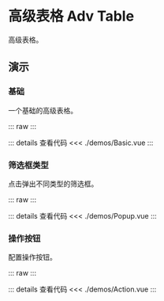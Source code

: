 # 高级表格 Adv Table

高级表格。

## 演示

### 基础

一个基础的高级表格。

::: raw
<AdvTableBasic />
:::

::: details 查看代码
<<< ./demos/Basic.vue
:::

### 筛选框类型

点击弹出不同类型的筛选框。

::: raw
<AdvTablePopup />
:::

::: details 查看代码
<<< ./demos/Popup.vue
:::

### 操作按钮

配置操作按钮。

::: raw
<AdvTableAction />
:::

::: details 查看代码
<<< ./demos/Action.vue
:::
